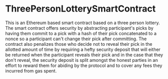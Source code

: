 # ThreePersonLotterySmartContract

This is an Ethereum based smart contract based on a three person lottery. The smart contract offers security by abstracting participant's picks by having them commit to a pick with a hash of their pick concatenated to a nonce so a participant can't change their pick after committing. The contract also penalizes those who decide not to reveal their pick in the allotted amount of time by requiring a hefty security deposit that will either be returned when the participant reveals their pick and in the case that they don't reveal, the security deposit is split amongst the honest parties in an effort to reward them for abiding by the protocol and to cover any fees they incurred from gas spent.
